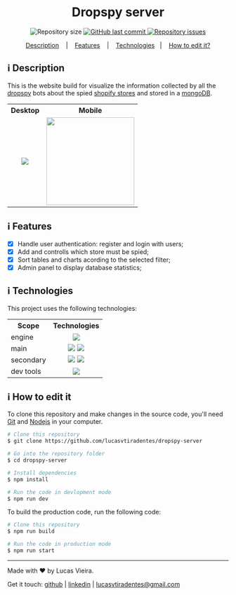 <h1 align="center">
  Dropspy server
</h1>

<p align="center">

  <img alt="Repository size" src="https://img.shields.io/github/repo-size/lucasvtiradentes/dropspy-server.svg">
  <a href="https://github.com/lucasvtiradentes/dropspy-server/commits/master">
    <img alt="GitHub last commit" src="https://img.shields.io/github/last-commit/lucasvtiradentes/dropspy-server.svg">
  </a>

  <a href="https://github.com/lucasvtiradentes/dropspy-server/issues">
    <img alt="Repository issues" src="https://img.shields.io/github/issues/lucasvtiradentes/dropspy-server.svg">
  </a>

</p>

<p align="center">
  <a href="#information_source-description">Description</a>
  &nbsp;&nbsp;&nbsp;|&nbsp;&nbsp;&nbsp; <a href="#information_source-features">Features</a>
  &nbsp;&nbsp;&nbsp;|&nbsp;&nbsp;&nbsp;
  <a href="#information_source-technologies">Technologies</a>&nbsp;&nbsp;&nbsp;|&nbsp;&nbsp;&nbsp;
  <a href="#information_source-how-to-edit-it">How to edit it?</a>
</p>

## :information_source: Description

This is the website build for visualize the information collected by all the [dropspy](https://github.com/lucasvtiradentes/dropspy) bots about the spied [shopify stores](https://www.shopify.com/) and stored in a [mongoDB](https://www.mongodb.com/).

<div align="center" style="text-align: center;">
  <table>
    <tr>
      <th>Desktop</th>
      <th>Mobile</th>
    </tr>
    <tr>
      <td align="center"><img src="https://i.giphy.com/media/Rktxs8rU3wiXeHDV7Z/giphy.webp"></td>
      <td align="center"><img height="200" src="https://i.giphy.com/media/yb3lz7HdXw48uQz9OJ/giphy.webp">
      </td>
    </tr>
  </table>
</div>

## :information_source: Features

- [x] Handle user authentication: register and login with users;
- [x] Add and controlls which store must be spied;
- [x] Sort tables and charts acording to the selected filter;
- [x] Admin panel to display database statistics;

## :information_source: Technologies

This project uses the following technologies:

<div align="center" style="text-align: center;">
  <table>
    <tr>
      <th>Scope</th>
      <th>Technologies</th>
    </tr>
    <tr>
      <td>engine</td>
      <td align="center">
        <a target="_blank" href="https://nodejs.org"><img src="https://img.shields.io/badge/node.js-6DA55F?style=for-the-badge&logo=node.js&logoColor=white"></a>
      </td>
    </tr>
    <tr>
      <td>main</td>
      <td align="center">
        <a target="_blank" href="https://reactjs.org/"><img src="https://img.shields.io/badge/react-%2320232a.svg?style=for-the-badge&logo=react&logoColor=%2361DAFB"></a>
        <a target="_blank" href="https://expressjs.com/pt-br/"><img src="https://img.shields.io/badge/express.js-%23404d59.svg?style=for-the-badge&logo=express&logoColor=%2361DAFB"></a>
      </td>
    </tr>
    <tr>
      <td>secondary</td>
      <td align="center">
        <a target="_blank" href="https://www.mongodb.com/"><img src="https://img.shields.io/badge/MongoDB-%234ea94b.svg?style=for-the-badge&logo=mongodb&logoColor=white"></a>
        <a target="_blank" href="https://www.typescriptlang.org/"><img src="https://img.shields.io/badge/typescript-%23007ACC.svg?style=for-the-badge&logo=typescript&logoColor=white"></a>
      </td>
    </tr>
    <tr>
      <td>dev tools</td>
      <td align="center">
        <a target="_blank" href="https://editorconfig.org/"><img src="https://img.shields.io/badge/editorconfig-gray?style=for-the-badge&logo=editorconfig&logoColor=white"></a>
      </td>
    </tr>
  </table>
</div>

## :information_source: How to edit it

To clone this repository and make changes in the source code, you'll need [Git](https://git-scm.com) and  [Nodejs](https://nodejs.org/en/) in your computer.

```bash
# Clone this repository
$ git clone https://github.com/lucasvtiradentes/dropspy-server

# Go into the repository folder
$ cd dropspy-server

# Install dependencies
$ npm install

# Run the code in devlopment mode
$ npm run dev
```

To build the production code, run the following code:

```bash
# Clone this repository
$ npm run build

# Run the code in production mode
$ npm run start
```

---

Made with ♥ by Lucas Vieira.

Get it touch: [github](https://github.com/lucasvtiradentes) | [linkedin](https://www.linkedin.com/in/lucasvtiradentes) | lucasvtiradentes@gmail.com
